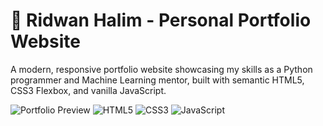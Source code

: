 # 🌟 Ridwan Halim - Personal Portfolio Website

A modern, responsive portfolio website showcasing my skills as a Python programmer and Machine Learning mentor, built with semantic HTML5, CSS3 Flexbox, and vanilla JavaScript.

![Portfolio Preview](https://img.shields.io/badge/Status-Live-brightgreen) ![HTML5](https://img.shields.io/badge/HTML5-E34F26?logo=html5&logoColor=white) ![CSS3](https://img.shields.io/badge/CSS3-1572B6?logo=css3&logoColor=white) ![JavaScript](https://img.shields.io/badge/JavaScript-F7DF1E?logo=javascript&logoColor=black)
